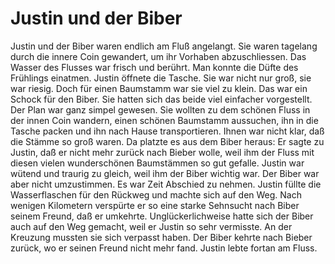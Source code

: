 
# Justin und der Biber

Justin und der Biber waren endlich am Fluß angelangt. Sie waren tagelang durch die innere Coin gewandert, um ihr Vorhaben 
abzuschliessen.
Das Wasser des Flusses war frisch und berührt. Man konnte die Düfte des Frühlings einatmen. 
Justin öffnete die Tasche. Sie war nicht nur groß, sie war riesig. 
Doch für einen Baumstamm war sie viel zu klein. Das war ein Schock für den Biber. Sie hatten sich das beide viel einfacher vorgestellt. Der Plan war ganz simpel gewesen.
Sie wollten zu dem schönen Fluss in der innen Coin wandern, einen schönen Baumstamm aussuchen, ihn in die Tasche packen und ihn nach Hause transportieren. Ihnen war nicht klar,
daß die Stämme so groß waren.
Da platzte es aus dem Biber heraus: Er sagte zu Justin, daß er nicht mehr zurück nach Bieber wolle, weil ihm der Fluss mit diesen vielen wunderschönen Baumstämmen so gut gefalle.
Justin war wütend und traurig zu gleich, weil ihm der Biber wichtig war. Der Biber war aber nicht umzustimmen. Es war Zeit Abschied zu nehmen. Justin füllte die Wasserflaschen für den Rückweg und 
machte sich auf den Weg. Nach wenigen Kilometern verspürte er so eine starke Sehnsucht nach Biber seinem Freund, daß er umkehrte. Unglückerlichweise hatte sich der Biber auch auf den Weg gemacht, weil
er Justin so sehr vermisste. An der Kreuzung mussten sie sich verpasst haben. Der Biber kehrte nach Bieber zurück, wo er seinen Freund nicht mehr fand. Justin lebte fortan am Fluss.